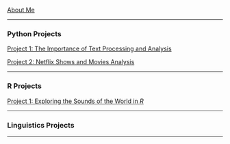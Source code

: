 [About Me](/posts/about.md)

---
### Python Projects

[Project 1: The Importance of Text Processing and Analysis](/posts/dramatictext.md)

[Project 2: Netflix Shows and Movies Analysis](/posts/movies.md)
<!--<img src="images/dummy_thumbnail.jpg?raw=true"/>-->

<!--[Project 3 Title](http://example.com/)-->
<!--<img src="images/dummy_thumbnail.jpg?raw=true"/>-->

---
### R Projects
[Project 1: Exploring the Sounds of the World in _R_](/posts/phoible.md)

---
### Linguistics Projects

---

